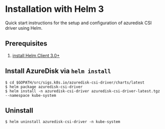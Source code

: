 # Installation with Helm 3

Quick start instructions for the setup and configuration of azuredisk CSI driver using Helm.

## Prerequisites

1. [install Helm Client 3.0+ ](https://helm.sh/docs/intro/quickstart/#install-helm)

## Install AzureDisk via `helm install`

```console
$ cd $GOPATH/src/sigs.k8s.io/azuredisk-csi-driver/charts/latest
$ helm package azuredisk-csi-driver
$ helm install -n azuredisk-csi-driver azuredisk-csi-driver-latest.tgz --namespace kube-system
```

## Uninstall

```console
$ helm uninstall azuredisk-csi-driver -n kube-system
```
